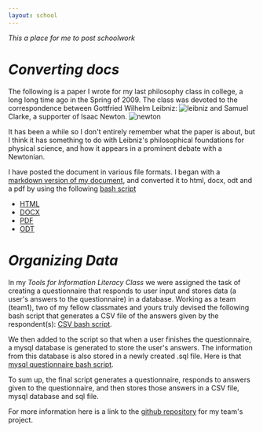 ```yaml
---
layout: school
---
```


*This a place for me to post schoolwork*

# _Converting docs_
The following is a paper I wrote for my last philosophy class in college, a long long time ago in the Spring of 2009. The class was devoted to the correspondence between Gottfried Wilhelm Leibniz: ![leibniz](https://upload.wikimedia.org/wikipedia/commons/6/6a/Gottfried_Wilhelm_von_Leibniz.jpg)
and Samuel Clarke, a supporter of Isaac Newton. ![newton](https://upload.wikimedia.org/wikipedia/commons/3/39/GodfreyKneller-IsaacNewton-1689.jpg)  

It has been a while so I don't entirely remember what the paper is about, but I think it has something to do with Leibniz's philosophical foundations for physical science, and how it appears in a prominent debate with a Newtonian.   

I have posted the document in various file formats. I began with a [markdown version of my document](/school/md/index.md), and converted it to html, docx, odt and a pdf by using the following [bash script](https://raw.githubusercontent.com/inls161/assignment-3-convert-some-documents-jonpage3/master/jonpage3-convert-docs.sh)

*  [HTML](/school/html)
*  [DOCX](https://github.com/inls161/assignment-3-convert-some-documents-jonpage3/raw/master/Leibniz-Newton-final-paper.docx)
*  [PDF](https://github.com/inls161/assignment-3-convert-some-documents-jonpage3/raw/master/Leibniz-Newton-final-paper.pdf)
*  [ODT](https://github.com/inls161/assignment-3-convert-some-documents-jonpage3/raw/master/Leibniz-Newton-final-paper.odt)



# *Organizing Data*

In my *Tools for Information Literacy Class* we were assigned the task of creating a questionnaire that responds to user input and stores data (a user's answers to the questionnaire) in a database. Working as a team (team1), two of my fellow classmates and yours truly devised the following bash script that generates a CSV file of the answers given by the respondent(s): [CSV bash script](https://raw.githubusercontent.com/healeyj/task-5-database-interface/master/team1questions.sh).    

We then added to the script so that when a user finishes the questionnaire, a mysql database is generated to store the user's answers. The information from this database is also stored in a newly created .sql file. Here is that [mysql questionnaire bash script](https://raw.githubusercontent.com/healeyj/task-5-database-interface/master/team1mysql.sh).   

To sum up, the final script generates a questionnaire, responds to answers given to the questionnaire, and then stores those answers in a CSV file, mysql database and sql file.    
  
For more information here is a link to the [github repository](https://github.com/healeyj/task-5-database-interface) for my team's project.
